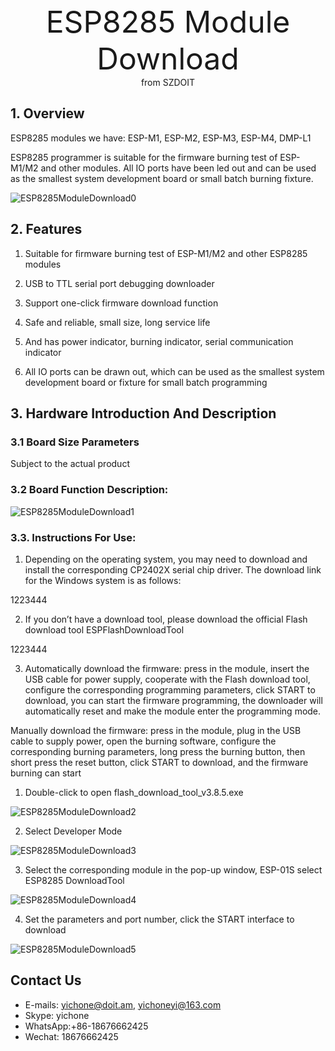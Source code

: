 <center> <font size=10> ESP8285 Module Download  </font></center>

<center> from SZDOIT </center>

## 1. Overview

ESP8285 modules we have:  ESP-M1, ESP-M2, ESP-M3, ESP-M4, DMP-L1

ESP8285 programmer is suitable for the firmware burning test of ESP-M1/M2 and other modules. All IO ports have been led out and can be used as the smallest system development board or small batch burning fixture.

![ESP8285ModuleDownload0](ESP8285ModuleDownload0.jpg)

## 2. Features

1) Suitable for firmware burning test of ESP-M1/M2 and other ESP8285 modules

2) USB to TTL serial port debugging downloader

3) Support one-click firmware download function

4) Safe and reliable, small size, long service life

5) And has power indicator, burning indicator, serial communication indicator

6) All IO ports can be drawn out, which can be used as the smallest system development board or fixture for small batch programming

 

## 3. Hardware Introduction And Description

### 3.1 Board Size Parameters

Subject to the actual product

### 3.2 Board Function Description:

![ESP8285ModuleDownload1](ESP8285ModuleDownload1.jpg) 

### 3.3. Instructions For Use:

1. Depending on the operating system, you may need to download and install the corresponding CP2402X serial chip driver. The download link for the Windows system is as follows:

1223444

2. If you don’t have a download tool, please download the official Flash download tool ESPFlashDownloadTool

1223444

3. Automatically download the firmware: press in the module, insert the USB cable for power supply, cooperate with the Flash download tool, configure the corresponding programming parameters, click START to download, you can start the firmware programming, the downloader will automatically reset and make the module enter the programming mode.

Manually download the firmware: press in the module, plug in the USB cable to supply power, open the burning software, configure the corresponding burning parameters, long press the burning button, then short press the reset button, click START to download, and the firmware burning can start

1) Double-click to open flash_download_tool_v3.8.5.exe

![ESP8285ModuleDownload2](ESP8285ModuleDownload2.jpg) 

2) Select Developer Mode

![ESP8285ModuleDownload3](ESP8285ModuleDownload3.jpg) 

3) Select the corresponding module in the pop-up window, ESP-01S select ESP8285 DownloadTool

![ESP8285ModuleDownload4](ESP8285ModuleDownload4.jpg) 

4) Set the parameters and port number, click the START interface to download

![ESP8285ModuleDownload5](ESP8285ModuleDownload5.jpg)

## Contact Us

- E-mails: [yichone@doit.am](mailto:yichone@doit.am), [yichoneyi@163.com](mailto:yichoneyi@163.com)
- Skype: yichone
- WhatsApp:+86-18676662425
- Wechat: 18676662425